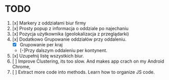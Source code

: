 # TODO

1. [x] Markery z oddziałami biur firmy
2. [x] Prosty popup z informacja o oddziale po najechaniu
3. [x] Pozycja użytkownika (geolokalizacja z przeglądarki)
4. [x] Dodatkowo Grupowanie oddziałów przy oddaleniu.
    - [x] Grupowanie per kraj
    - [-]Przy dalszym oddaleniu per kontynent.
5. [x] Uzupełnij listę wszystkich biur.
6. [ ] Improve Clustering, its too slow. And makes app crach on my Android Chrome,
7. [ ] Extract more code into methods. Learn how to organize JS code.
